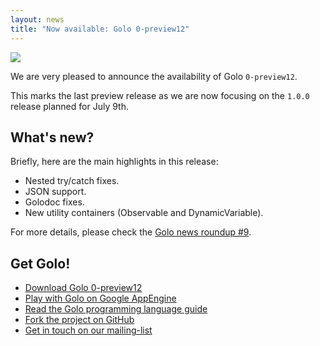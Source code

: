 ```yaml
---
layout: news
title: "Now available: Golo 0-preview12"
---
```


![](https://farm6.staticflickr.com/5559/14197361552_e70285bdea_z_d.jpg)

We are very pleased to announce the availability of Golo `0-preview12`.

This marks the last preview release as we are now focusing on the `1.0.0` release planned for July 9th.

## What's new?

Briefly, here are the main highlights in this release:

* Nested try/catch fixes.
* JSON support.
* Golodoc fixes.
* New utility containers (Observable and DynamicVariable).

For more details, please check the [Golo news roundup #9](/news/2014/05/15/golo-news-roundup9/).

## Get Golo!

* [Download Golo 0-preview12](/download/)
* [Play with Golo on Google AppEngine](http://golo-console.appspot.com/)
* [Read the Golo programming language guide](/documentation/next/)
* [Fork the project on GitHub](https://github.com/golo-lang/golo-lang)
* [Get in touch on our mailing-list](http://groups.google.com/group/golo-lang)



